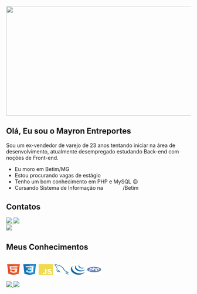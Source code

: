 

<img align="center" height="300" width="1200" src="https://preview.redd.it/ddnm7kmznqd71.gif?s=14b845fdef61cc18113b375f780ddcdc9732852b">

## Olá, Eu sou o Mayron Entreportes

  Sou um ex-vendedor de varejo de 23 anos tentando iniciar na área de desenvolvimento, atualmente desempregado estudando Back-end com noções de Front-end. 
- Eu moro em Betim/MG 
- Estou procurando vagas de estágio
- Tenho um bom conhecimento em PHP e MySQL 😉
- Cursando Sistema de Informação na <img align="center" height="17" width="50" src="https://upload.wikimedia.org/wikipedia/commons/9/96/Centro_Universit%C3%A1rio_UNA.png">/Betim
  

  
## Contatos
  
<div> 
  <a href="https://www.linkedin.com/in/mayron-entreportes-6099bb170/" target="_blank">
    <img src="https://img.shields.io/badge/-LinkedIn-%230077B5?style=for-the-badge&logo=linkedin&logoColor=white" target="_blank">
  </a> 
  <a href="https://www.instagram.com/mayron_aj/" target="_blank">
    <img src="https://img.shields.io/badge/-Instagram-%23E4405F?style=for-the-badge&logo=instagram&logoColor=white" target="_blank">
  </a> <br>
  <a href = "mailto:mayron795@gmail.com"> 
    <img src="https://img.shields.io/badge/-Gmail-%23333?style=for-the-badge&logo=gmail&logoColor=white" target="_blank"> 
  </a>
  
</div>


  ## Meus Conhecimentos

  <div style="display: inline_block"><br>
    <img align="center" height="30" width="40" src="https://github.com/devicons/devicon/blob/master/icons/html5/html5-original.svg">
    <img align="center"  height="30" width="40" src="https://github.com/devicons/devicon/blob/master/icons/css3/css3-original.svg">
    <img align="center"  height="30" width="40" src="https://github.com/devicons/devicon/blob/master/icons/javascript/javascript-plain.svg">
    <img align="center"  height="30" width="40" src="https://github.com/devicons/devicon/blob/master/icons/mysql/mysql-original.svg">
    <img align="center"  height="30" width="40" src="https://github.com/devicons/devicon/blob/master/icons/jquery/jquery-original.svg">
    <img align="center"  height="30" width="40" src="https://github.com/devicons/devicon/blob/master/icons/php/php-plain.svg">
  <div/> <br>
  
  <div>
    <a href="https://github.com/MayronME"/>
      <img height="170em" src="https://github-readme-stats.vercel.app/api?username=MayronME&show_icons=true&theme=midnight-purple&include_all_commits=true&count_private=true"/>
      <img height="110em" src="https://github-readme-stats.vercel.app/api/top-langs/?username=MayronME&layout=compact&langs_count=7&theme=midnight-purple"/>
  </div>


